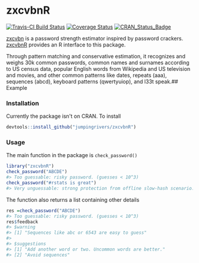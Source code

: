 <!-- README.md is generated from README.Rmd. Please edit that file -->
zxcvbnR
=======

[![Travis-CI Build Status](https://travis-ci.org/jumpingrivers/zxcvbnR.svg?branch=master)](https://travis-ci.org/%3CUSERNAME%3E/zxcvbnR) [![Coverage Status](https://img.shields.io/codecov/c/github/jumpingrivers/zxcvbnR/master.svg)](https://codecov.io/github/jumpingrivers%3E/zxcvbnR?branch=master) [![CRAN\_Status\_Badge](http://www.r-pkg.org/badges/version/zxcvbnR)](https://cran.r-project.org/package=zxcvbnR)

[zxcvbn](https://github.com/dropbox/zxcvbn) is a password strength estimator inspired by password crackers. [zxcvbnR](#zxcvbnr) provides an R interface to this package.

Through pattern matching and conservative estimation, it recognizes and weighs 30k common passwords, common names and surnames according to US census data, popular English words from Wikipedia and US television and movies, and other common patterns like dates, repeats (aaa), sequences (abcd), keyboard patterns (qwertyuiop), and l33t speak.\#\# Example

### Installation

Currently the package isn't on CRAN. To install

``` r
devtools::install_github("jumpingrivers/zxcvbnR")
```

### Usage

The main function in the package is `check_password()`

``` r
library("zxcvbnR")
check_password("ABCDE")
#> Too guessable: risky password. (guesses < 10^3)
check_password("#rstats is great")
#> Very unguessable: strong protection from offline slow-hash scenario. (guesses >= 10^10)
```

The function also returns a list containing other details

``` r
res =check_password("ABCDE")
#> Too guessable: risky password. (guesses < 10^3)
res$feedback
#> $warning
#> [1] "Sequences like abc or 6543 are easy to guess"
#> 
#> $suggestions
#> [1] "Add another word or two. Uncommon words are better."
#> [2] "Avoid sequences"
```
